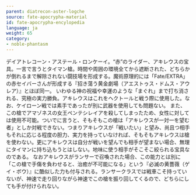 ```yaml
---
parent: diatrecon-aster-logche
source: fate-apocrypha-material
id: fate-apocrypha-encylopedia
language: ja
weight: 65
category:
- noble-phantasm
---
```


デイアトレコーン・アステール・ロンケーイ。“赤”のライダー、アキレウスの宝具。一言で言うとタイマン槍。時間や周囲の環境全てから遮断された、どちらかが倒れるまで解除されない闘技場を形成する。魔術原理的には「Fate/EXTRA」の赤セイバーさんが形成する『招き蕩う黄金劇場（アエストゥス・ドムス・アウレア）』とほぼ同一。
いわゆる神の祝福や幸運のような「まぐれ」まで打ち消される、究極の実力勝負。アキレウスはこれをヘクトールと戦う際に使用した。なお、ケイローン戦では素手であったが別に武器を使用しても問題ない。
また、この槍でアマゾネスの女王ペンテシレイアを殺してしまったため、女性に対しては使用不可能。ついでに言うと、そもそもこの槍は「アキレウスが一対一を望む者」としか対戦できない。つまりアキレウスが「戦いたい」と望み、尚且つ相手もそれに応じる程度の胆力、実力を持っていなければ、そもそもアキレウスは槍を使わない。更にアキレウスは自分が戦いを望んでも相手が望まない場合、無理にタイマンに持ち込もうとはしない。地味に使う相手がそこそこ絞られる宝具なのである。
なおアキレウスがランサーで召喚された場合、この能力とは別に「この槍で手傷を負わせると、治癒が不可能になる」という『必滅の黄薔薇（ゲイ・ボウ）』に酷似した力も付与される。ランサークラスでは戦車こそ持っていないが、神速で走り回りながら神速でこの槍を振り回してくるので、どちらにしても手が付けられない。
